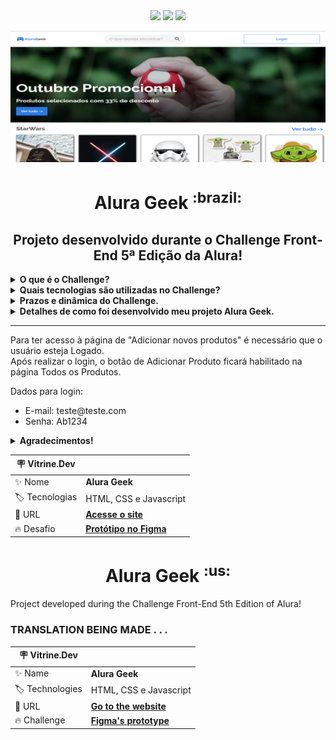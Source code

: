 <div align="center">
<img src="https://img.shields.io/badge/HTML5-E34F26?style=for-the-badge&logo=html5&logoColor=white">
<img src="https://img.shields.io/badge/CSS3-1572B6?style=for-the-badge&logo=css3&logoColor=white">
<img src="https://img.shields.io/badge/JavaScript-323330?style=for-the-badge&logo=javascript&logoColor=F7DF1E">
</div>

![](https://raw.githubusercontent.com/RamosCarlosEduardo/Alura-Geek/main/public/assets/img/alurageek_1200x500.png#vitrinedev)

<h1 align="center" font-size="30px">Alura Geek <sup>:brazil:</sup></h1>

<h2 align="center" font-size="25px">Projeto desenvolvido durante o Challenge Front-End 5ª Edição da Alura!</h2>

<details>
<summary><b>O que é o Challenge?</b></summary>
É uma forma de implementar o Challenge Based Learning que a Apple ajudou a criar. Um mecanismo onde você engaja em cima de um problema, para só depois investigar soluções com cursos, conteúdo e conversas.
</details>

<details>
<summary><b>Quais tecnologias são utilizadas no Challenge?</b></summary>
Durante o Challenge os alunos são livres para desenvolverem o projeto com as tecnologias que desejarem.
Dessa forma o projeto é realizado individualmente pelo aluno, e fica limitado apenas pela imaginação e conhecimento de cada um.
</details>

<details>
<summary><b>Prazos e dinâmica do Challenge.</b></summary>
Os alunos são incentivados a seguirem a rotina de uma empresa real, recebendo tarefas e prazos a serem cumpridos.<br>
A dinâmica das tarefas é organizada com o auxílio do Trello.<br>
O Challenge tem duração de 4 semanas.<br>
Na primeira semana os alunos recebem o layout do projeto no Figma e instruções sobre as tarefas que deverão ser cumpridas durante essa semana.<br>
Nas semanas seguintes, novas tarefas e requisitos são entregues até a conclusão do projeto.
</details>

<details>
<summary><b>Detalhes de como foi desenvolvido meu projeto Alura Geek.</b></summary>
O projeto consistia na criação da página de um e-commerce de produtos Geek.<br>
A página foi desenvoldida com HTML, CSS e JavaScript puros.<br>
Como o projeto foi desenvolvido apenas com Front-End, foi utilizado um <b>JSON-Server</b> para simular uma API de consulta a um banco de dados.<br>
Nesse banco de dados (que é na verdade um JSON) constam todas as informações dos produtos e categorias, que alimentam o site.<br>
Visando praticar a manipulação do DOM, optei por utilizar apenas 1 arquivo de index.html.<br>
Esse arquivo é manipulado via JavaScript, conforme as rotas passadas na URL. Novamente, por não possuir um back-end, simulei a passagem das rotas utilizando parâmetros na URL.<br>
Para as requisições HTTP foi utilizada a Fetch API.<br>
Para salvar a informação de que o usuário está logado, foi utilizado o WebStorage (Session Storage).
</details>
<hr>
Para ter acesso à página de "Adicionar novos produtos" é necessário que o usuário esteja Logado.<br>
Após realizar o login, o botão de Adicionar Produto ficará habilitado na página Todos os Produtos.

Dados para login:
<ul>
<li>E-mail: teste@teste.com</li>
<li>Senha: Ab1234</li>
</ul>

<details><summary><b>Agradecimentos!</b></summary>
Obrigado à equipe da Alura pelo desenvolvimento desse projeto. Principalmente à <b>@MoniHillman</b> e ao <b>@AntonioEvaldo</b> que coordenaram o desenvolvimento do Challenge e as lives.<br>
Foi muito legal ter participado e com certeza contribuiu muito pro meu desenvolvimento.<br>
Espero participar do próximo já conhecimento mais aprofundado, para que possa desenvolver utilizando frameworks.<br>
<br>
Um agradecimento especial para alguns membros do Discord da Alura:<br>
<br>
<b>@SucoDeLarangela</b>: por ter me indicado a possibilidade de usar o Json Server que eu ainda nao conhecia. Sem isso, meu resultado teria sido completamente diferente. E por disponibilizar seu repositório para consulta, que embora tenha sido desenvolvido com outras tecnologias, me ajudou muito como inspiração.
Mesmo tendo tirado férias no meio do challenge, consegui antecipar as funcionalidades necessárias com base no seu projeto e no layout do Figma, e por isso não perdi os prazos.<br>
<br>
<b>@EduHcb</b>, por ter se disponibilizado a fazer um Code Review no meu projeto inacabado, dando várias sugestões de melhorias (algumas serão estudadas e implementadas).<br>
E também pela ajuda com os "imports" no JS. Ter aprendido isso me ajudou demais a conseguir organizar melhor os arquivos do projeto, modularizando diveras funções e componentes.<br>
</br>
<b>@LucasFugisawa</b>, pela paciência ao tentar me explicar sobre a assincronicidade do JavaScript. kkkk<br>
Embora a dúvida no Discord não tenha surgido por causa do meu projeto, a conversa que sucedeu me ajudou muito a entender melhor o que eu estava fazendo, pois o Challenge foi minha primeira experiência utilizando o fetch.
</details>


| :placard: Vitrine.Dev  |     |
| -------------- | --- |
| :sparkles: Nome        | **Alura Geek** |
| :label: Tecnologias | HTML, CSS e Javascript |
| :rocket: URL         | [**Acesse o site**](https://loja-alura-geek.herokuapp.com/) |
| :fire: Desafio     | [**Protótipo no Figma**](https://www.figma.com/file/fR9qvy3gU53s2q5efeMpy9/AluraGeek---Challenge) |


<h1 align="center" font-size="30px">Alura Geek <sup>:us:</sup></h1>

Project developed during the Challenge Front-End 5th Edition of Alura!

### TRANSLATION BEING MADE . . .

| 🪧 Vitrine.Dev  |     |
| -------------- | --- |
| ✨ Name        | **Alura Geek** |
| 🏷️ Technologies | HTML, CSS e Javascript  |
| 🚀 URL         | [**Go to the website**](https://loja-alura-geek.herokuapp.com/) |
| 🔥 Challenge     | [**Figma's prototype**](https://www.figma.com/file/fR9qvy3gU53s2q5efeMpy9/AluraGeek---Challenge) |

